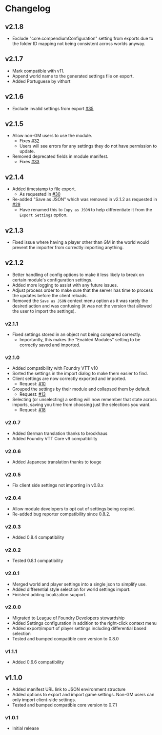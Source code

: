 # Changelog

## v2.1.8

- Exclude "core.compendiumConfiguration" setting from exports due to the folder ID mapping not being consistent across worlds anyway.

## v2.1.7

- Mark compatible with v11.
- Append world name to the generated settings file on export.
- Added Portuguese by vithort

## v2.1.6

- Exclude invalid settings from export [#35](https://github.com/League-of-Foundry-Developers/foundryvtt-forien-copy-environment/issues/35)

## v2.1.5

- Allow non-GM users to use the module.
  - Fixes [#32](https://github.com/League-of-Foundry-Developers/foundryvtt-forien-copy-environment/issues/32)
  - Users will see errors for any settings they do not have permission to update.
- Removed deprecated fields in module manifest.
  - Fixes [#33](https://github.com/League-of-Foundry-Developers/foundryvtt-forien-copy-environment/issues/33)

## v2.1.4

- Added timestamp to file export.
  - As requested in [#30](https://github.com/League-of-Foundry-Developers/foundryvtt-forien-copy-environment/issues/30)
- Re-added "Save as JSON" which was removed in v2.1.2 as requested in [#29](https://github.com/League-of-Foundry-Developers/foundryvtt-forien-copy-environment/issues/29)
  - Have renamed this to `Copy as JSON` to help differentiate it from the `Export Settings` option.

## v2.1.3

- Fixed issue where having a player other than GM in the world would prevent the importer from correctly importing anything.

## v2.1.2

* Better handling of config options to make it less likely to break on certain module's configuration settings.
* Added more logging to assist with any future issues.
* Adjust process order to make sure that the server has time to process the updates before the client reloads.
* Removed the `Save as JSON` context menu option as it was rarely the desired action and was confusing (it was not the version that allowed the user to import the settings).

### v2.1.1

* Fixed settings stored in an object not being compared correctly.
  * Importantly, this makes the "Enabled Modules" setting to be correctly saved and imported.

### v2.1.0

* Added compatibility with Foundry VTT v10
* Sorted the settings in the import dialog to make them easier to find.
* Client settings are now correctly exported and imported.
  * Request: [#10](https://github.com/League-of-Foundry-Developers/foundryvtt-forien-copy-environment/issues/10)
* Grouped the settings by their module and collapsed them by default.
  * Request: [#13](https://github.com/League-of-Foundry-Developers/foundryvtt-forien-copy-environment/issues/13)
* Selecting (or unselecting) a setting will now remember that state across imports, saving you time from choosing just the selections you want.
  * Request: [#18](https://github.com/League-of-Foundry-Developers/foundryvtt-forien-copy-environment/issues/18)

### v2.0.7

* Added German translation thanks to brockhaus
* Added Foundry VTT Core v9 compatibility

### v2.0.6

* Added Japanese translation thanks to touge

### v2.0.5

* Fix client side settings not importing in v0.8.x

### v2.0.4

* Allow module developers to opt out of settings being copied.
* Re-added bug reporter compatibility since 0.8.2.

### v2.0.3

* Added 0.8.4 compatibility

### v2.0.2

* Tested 0.8.1 compatibility

### v2.0.1

* Merged world and player settings into a single json to simplify use.
* Added differential style selection for world settings import.
* Finished adding localization support.

### v2.0.0

* Migrated to [League of Foundry Developers](https://discord.gg/gzemMfHURH) stewardship
* Added Settings configuration in addition to the right-click context menu
* Added export/import of player settings including differential based selection
* Tested and bumped compatible core version to 0.8.0

### v1.1.1

* Added 0.6.6 compatibility 

## v1.1.0
* Added manifest URL link to JSON environment structure
* Added options to export and import game settings. Non-GM users can only import client-side settings.
* Tested and bumped compatible core version to 0.7.1

### v1.0.1
* Initial release
